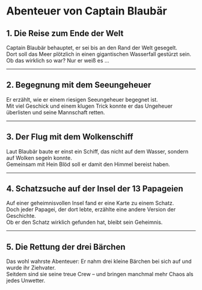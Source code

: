 # Abenteuer von Captain Blaubär

## 1. Die Reise zum Ende der Welt
Captain Blaubär behauptet, er sei bis an den Rand der Welt gesegelt.  
Dort soll das Meer plötzlich in einen gigantischen Wasserfall gestürzt sein.  
Ob das wirklich so war? Nur er weiß es ...

---

## 2. Begegnung mit dem Seeungeheuer
Er erzählt, wie er einem riesigen Seeungeheuer begegnet ist.  
Mit viel Geschick und einem klugen Trick konnte er das Ungeheuer überlisten und seine Mannschaft retten.

---

## 3. Der Flug mit dem Wolkenschiff
Laut Blaubär baute er einst ein Schiff, das nicht auf dem Wasser, sondern auf Wolken segeln konnte.  
Gemeinsam mit Hein Blöd soll er damit den Himmel bereist haben.

---

## 4. Schatzsuche auf der Insel der 13 Papageien
Auf einer geheimnisvollen Insel fand er eine Karte zu einem Schatz.  
Doch jeder Papagei, der dort lebte, erzählte eine andere Version der Geschichte.  
Ob er den Schatz wirklich gefunden hat, bleibt sein Geheimnis.

---

## 5. Die Rettung der drei Bärchen
Das wohl wahrste Abenteuer: Er nahm drei kleine Bärchen bei sich auf und wurde ihr Ziehvater.  
Seitdem sind sie seine treue Crew – und bringen manchmal mehr Chaos als jedes Unwetter.
